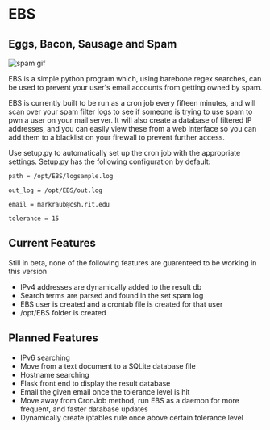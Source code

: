 # EBS
## Eggs, Bacon, Sausage and Spam

![spam gif](http://68.media.tumblr.com/6f70a3509189c6148a25c6782ce41fdc/tumblr_ndjj6nDkt91u0k6deo1_500.gif)


EBS is a simple python program which, using barebone regex searches, can be used to prevent your user's email accounts from getting owned by spam.

EBS is currently built to be run as a cron job every fifteen minutes, and will scan over your spam filter logs to see if someone is trying to use spam to pwn a user on your mail server. It will also create a database of filtered IP addresses, and you can easily view these from a web interface so you can add them to a blacklist on your firewall to prevent further access. 

Use setup.py to automatically set up the cron job with the appropriate settings. Setup.py has the following configuration by default:

```
path = /opt/EBS/logsample.log

out_log = /opt/EBS/out.log

email = markraub@csh.rit.edu

tolerance = 15

```

## Current Features
Still in beta, none of the following features are guarenteed to be working in this version
* IPv4 addresses are dynamically added to the result db
* Search terms are parsed and found in the set spam log
* EBS user is created and a crontab file is created for that user
* /opt/EBS folder is created

## Planned Features
* IPv6 searching
* Move from a text document to a SQLite database file
* Hostname searching
* Flask front end to display the result database
* Email the given email once the tolerance level is hit
* Move away from CronJob method, run EBS as a daemon for more frequent, and faster database updates
* Dynamically create iptables rule once above certain tolerance level

